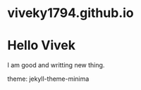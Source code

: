 # viveky1794.github.io

# Hello Vivek

I am good and writting new thing.

theme: jekyll-theme-minima
